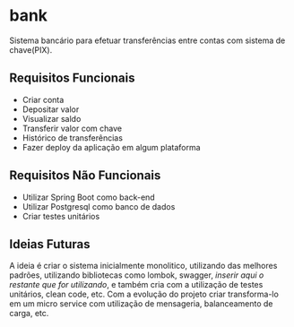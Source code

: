 # bank
Sistema bancário para efetuar transferências entre contas com sistema de chave(PIX).

## Requisitos Funcionais
  * Criar conta
  * Depositar valor
  * Visualizar saldo
  * Transferir valor com chave
  * Histórico de transferências
  * Fazer deploy da aplicação em algum plataforma

## Requisitos Não Funcionais
  * Utilizar Spring Boot como back-end
  * Utilizar Postgresql como banco de dados
  * Criar testes unitários


## Ideias Futuras
A ideia é criar o sistema inicialmente monolitico, utilizando das melhores padrões, utilizando bibliotecas como lombok, swagger, *inserir aqui o restante que for utilizando*, e também cria com a utilização de testes unitários, clean code, etc.
Com a evolução do projeto criar transforma-lo em um micro service com utilização de mensageria, balanceamento de carga, etc.
